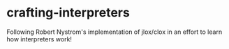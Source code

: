 # crafting-interpreters
Following Robert Nystrom's implementation of jlox/clox in an effort to learn how interpreters work!
